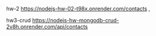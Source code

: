 hw-2
https://nodejs-hw-02-t98x.onrender.com/contacts , 

hw3-crud 
https://nodejs-hw-mongodb-crud-2v8h.onrender.com/api/contacts
